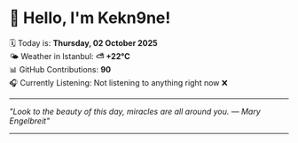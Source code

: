 # 👋 Hello, I'm Kekn9ne!

🗓️ Today is: **Thursday, 02 October 2025**  
🌤️ Weather in Istanbul: **⛅️  +22°C**  
📊 GitHub Contributions: **90**  
🎧 Currently Listening: Not listening to anything right now ❌

---

_"Look to the beauty of this day, miracles are all around you. — *Mary Engelbreit*"_

---
